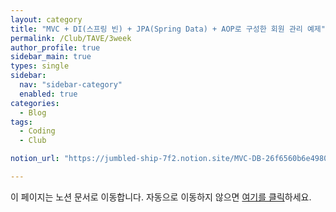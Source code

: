```yaml
---
layout: category
title: "MVC + DI(스프링 빈) + JPA(Spring Data) + AOP로 구성한 회원 관리 예제"
permalink: /Club/TAVE/3week
author_profile: true
sidebar_main: true
types: single
sidebar:
  nav: "sidebar-category"
  enabled: true
categories:
  - Blog
tags:
  - Coding
  - Club

notion_url: "https://jumbled-ship-7f2.notion.site/MVC-DB-26f6560b6e498024855ec4af8e1d5990?source=copy_link"

---
```


<!-- 즉시 노션으로 이동 (클라이언트 사이드) -->
<script>
  window.location.replace("{{ page.notion_url }}");
</script>

<!-- JS 비활성화/지연 대비 폴백 -->
<p>이 페이지는 노션 문서로 이동합니다. 자동으로 이동하지 않으면
  <a href="{{ page.notion_url }}">여기를 클릭</a>하세요.</p>
